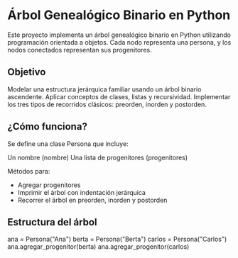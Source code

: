 # Árbol Genealógico Binario en Python
Este proyecto implementa un árbol genealógico binario en Python utilizando programación orientada a objetos. Cada nodo representa una persona, y los nodos conectados representan sus progenitores.

## Objetivo

Modelar una estructura jerárquica familiar usando un árbol binario ascendente.
Aplicar conceptos de clases, listas y recursividad.
Implementar los tres tipos de recorridos clásicos: preorden, inorden y postorden.

## ¿Cómo funciona?

Se define una clase Persona que incluye:

Un nombre (nombre)
Una lista de progenitores (progenitores)

Métodos para:
- Agregar progenitores  
- Imprimir el árbol con indentación jerárquica  
- Recorrer el árbol en preorden, inorden y postorden

## Estructura del árbol
ana = Persona("Ana") berta = Persona("Berta") carlos = Persona("Carlos") ana.agregar_progenitor(berta) ana.agregar_progenitor(carlos)
